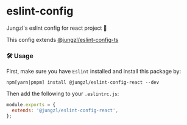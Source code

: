 # eslint-config
Jungzl's eslint config for react project 🦄

This config extends [@jungzl/eslint-config-ts](https://github.com/jungzl/eslint-config/tree/main/packages/typescript)

### 🛠️ Usage

First, make sure you have `Eslint` installed and install this package by:

```npm
npm[yarn|pnpm] install @jungzl/eslint-config-react --dev
```
Then add the following to your `.eslintrc.js`:

```js
module.exports = {
  extends: '@jungzl/eslint-config-react',
};
```
